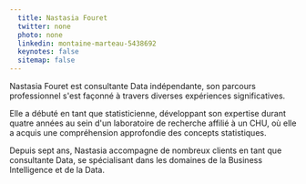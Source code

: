 ```yaml
---
  title: Nastasia Fouret
  twitter: none
  photo: none
  linkedin: montaine-marteau-5438692
  keynotes: false
  sitemap: false
---
```

Nastasia Fouret est consultante Data indépendante, son parcours professionnel s'est façonné à travers diverses expériences significatives. 

Elle a débuté en tant que statisticienne, développant son expertise durant quatre années au sein d'un laboratoire de recherche affilié à un CHU, où elle a acquis une compréhension approfondie des concepts statistiques. 

Depuis sept ans, Nastasia accompagne de nombreux clients en tant que consultante Data, se spécialisant dans les domaines de la Business Intelligence et de la Data.
